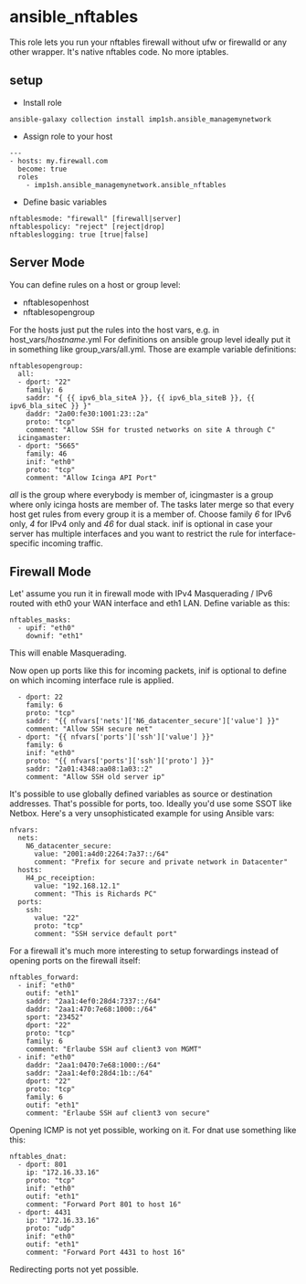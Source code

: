 # ansible_nftables
This role lets you run your nftables firewall without ufw or firewalld or any other wrapper. It's native nftables code. No more iptables.
## setup
* Install role
```
ansible-galaxy collection install imp1sh.ansible_managemynetwork
```
* Assign role to your host
```
---
- hosts: my.firewall.com
  become: true
  roles
    - imp1sh.ansible_managemynetwork.ansible_nftables
```
* Define basic variables
```
nftablesmode: "firewall" [firewall|server]
nftablespolicy: "reject" [reject|drop]
nftableslogging: true [true|false]
```
## Server Mode
You can define rules on a host or group level:
- nftablesopenhost
- nftablesopengroup

For the hosts just put the rules into the host vars, e.g. in host_vars/*hostname*.yml
For definitions on ansible group level ideally put it in something like group_vars/all.yml.
Those are example variable definitions:
```
nftablesopengroup:
  all:
  - dport: "22"
    family: 6
    saddr: "{ {{ ipv6_bla_siteA }}, {{ ipv6_bla_siteB }}, {{ ipv6_bla_siteC }} }"
    daddr: "2a00:fe30:1001:23::2a"
    proto: "tcp"
    comment: "Allow SSH for trusted networks on site A through C"
  icingamaster:
  - dport: "5665"
    family: 46
    inif: "eth0"
    proto: "tcp"
    comment: "Allow Icinga API Port"
```
*all* is the group where everybody is member of, icingmaster is a group where only icinga hosts are member of. The tasks later merge so that every host get rules from every group it is a member of.
Choose family *6* for IPv6 only, *4* for IPv4 only and *46* for dual stack.
inif is optional in case your server has multiple interfaces and you want to restrict the rule for interface-specific incoming traffic.

## Firewall Mode
Let' assume you run it in firewall mode with IPv4 Masquerading / IPv6 routed with eth0 your WAN interface and eth1 LAN.
Define variable as this:
```
nftables_masks:
  - upif: "eth0"
    downif: "eth1"
```
This will enable Masquerading.

Now open up ports like this for incoming packets, inif is optional to define on which incoming interface rule is applied.
```
  - dport: 22
    family: 6
    proto: "tcp"
    saddr: "{{ nfvars['nets']['N6_datacenter_secure']['value'] }}"
    comment: "Allow SSH secure net"
  - dport: "{{ nfvars['ports']['ssh']['value'] }}"
    family: 6
    inif: "eth0"
    proto: "{{ nfvars['ports']['ssh']['proto'] }}"
    saddr: "2a01:4348:aa08:1a03::2"
    comment: "Allow SSH old server ip"
```
It's possible to use globally defined variables as source or destination addresses. That's possible for ports, too. Ideally you'd use some SSOT like Netbox. Here's a very unsophisticated example for using Ansible vars:
```
nfvars:
  nets:
    N6_datacenter_secure:
      value: "2001:a4d0:2264:7a37::/64"
      comment: "Prefix for secure and private network in Datacenter"
  hosts:
    H4_pc_receiption:
      value: "192.168.12.1"
      comment: "This is Richards PC"
  ports:
    ssh:
      value: "22"
      proto: "tcp"
      comment: "SSH service default port"
```
For a firewall it's much more interesting to setup forwardings instead of opening ports on the firewall itself:
```
nftables_forward:
  - inif: "eth0"
    outif: "eth1"
    saddr: "2aa1:4ef0:28d4:7337::/64"
    daddr: "2aa1:470:7e68:1000::/64"
    sport: "23452"
    dport: "22"
    proto: "tcp"
    family: 6
    comment: "Erlaube SSH auf client3 von MGMT"
  - inif: "eth0"
    daddr: "2aa1:0470:7e68:1000::/64"
    saddr: "2aa1:4ef0:28d4:1b::/64"
    dport: "22"
    proto: "tcp"
    family: 6
    outif: "eth1"
    comment: "Erlaube SSH auf client3 von secure"
```
Opening ICMP is not yet possible, working on it.
For dnat use something like this:
```
nftables_dnat:
  - dport: 801
    ip: "172.16.33.16"
    proto: "tcp"
    inif: "eth0"
    outif: "eth1"
    comment: "Forward Port 801 to host 16"
  - dport: 4431
    ip: "172.16.33.16"
    proto: "udp"
    inif: "eth0"
    outif: "eth1"
    comment: "Forward Port 4431 to host 16"
```
Redirecting ports not yet possible.
